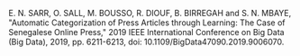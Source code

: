 E. N. SARR, O. SALL, M. BOUSSO, R. DIOUF, B. BIRREGAH and S. N. MBAYE, "Automatic Categorization of Press Articles through Learning: The Case of Senegalese Online Press," 2019 IEEE International Conference on Big Data (Big Data), 2019, pp. 6211-6213, doi: 10.1109/BigData47090.2019.9006070.

